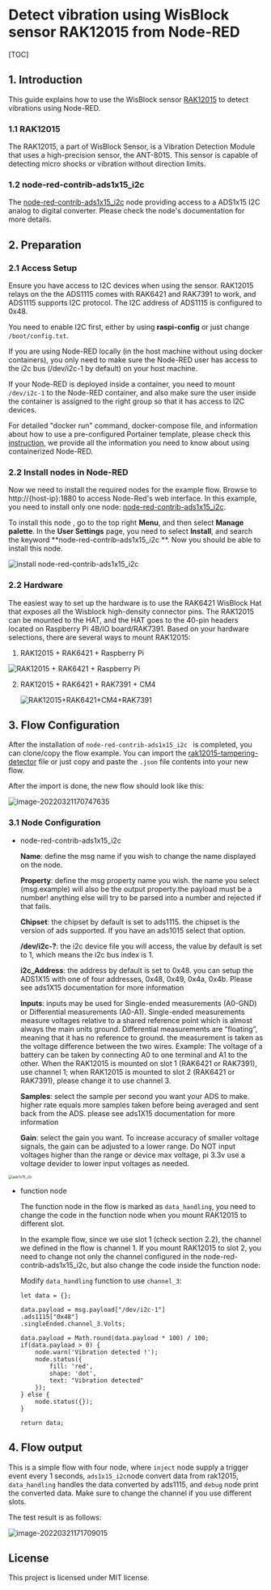 # Detect vibration using WisBlock sensor RAK12015 from Node-RED 

[TOC]

## 1. Introduction

This guide explains how to use the WisBlock sensor [RAK12015](https://docs.rakwireless.com/Product-Categories/WisBlock/RAK12015/Overview/#product-description) to detect vibrations using Node-RED.

### 1.1 RAK12015

The RAK12015, a part of WisBlock Sensor, is a Vibration Detection Module that uses a high-precision sensor, the ANT-801S. This sensor is capable of detecting micro shocks or vibration without direction limits.

### 1.2 node-red-contrib-ads1x15_i2c

The [node-red-contrib-ads1x15_i2c](https://flows.nodered.org/node/node-red-contrib-ads1x15_i2c) node providing access to a ADS1x15 I2C analog to digital converter. Please check the node's documentation for more details.

## 2. Preparation

### 2.1 Access Setup

Ensure you have access to I2C devices when using the sensor. RAK12015 relays on the the ADS1115 comes with RAK6421 and RAK7391 to work, and ADS1115 supports I2C protocol. The I2C address of ADS1115 is configured to 0x48.

You need to enable I2C first, either by using **raspi-config** or just change `/boot/config.txt`.

If you are using Node-RED locally (in the host machine without using docker containers), you only need to  make sure the Node-RED user has access to the i2c bus (/dev/i2c-1 by default) on your host machine.

If your Node-RED is deployed inside a container, you need to mount `/dev/i2c-1` to the Node-RED container, and also make sure the user inside the container is assigned to the right group so that it has access to I2C devices.

For detailed "docker run" command, docker-compose file, and information about how to use a pre-configured Portainer template, please check this [instruction](../../../README-Docker/README.md), we provide all the information you need to know about using containerized Node-RED.

### 2.2 Install nodes in Node-RED

Now we need to install the required nodes for the example flow. Browse to http://{host-ip}:1880 to access Node-Red's web interface. In this example, you need to install only one node: [node-red-contrib-ads1x15_i2c](https://flows.nodered.org/node/node-red-contrib-ads1x15_i2c).

To install this node , go to the top right **Menu**, and then select **Manage palette**. In the **User Settings** page, you need to select **Install**, and search the keyword **node-red-contrib-ads1x15_i2c **. Now you should be able to install this node. 

![install node-red-contrib-ads1x15_i2c ](assets/install-node.png)

### 2.2 Hardware

The easiest way to set up the hardware is to use the RAK6421 WisBlock Hat that exposes all the Wisblock high-density connector pins.  The RAK12015 can be mounted to the HAT, and the HAT goes to the 40-pin headers located on Raspberry Pi 4B/IO board/RAK7391. Based on your hardware selections, there are several ways to mount RAK12015:

1. RAK12015 + RAK6421 + Raspberry Pi

![RAK12015 + RAK6421 + Raspberry Pi](assets/RAK12015+RAK6421+RaspberryPi.png)

2. RAK12015 + RAK6421 + RAK7391 + CM4

   ![RAK12015+RAK6421+CM4+RAK7391](assets/RAK12015+RAK6421+CM4+RAK7391.png)

   

## 3. Flow Configuration

After the installation of `node-red-contrib-ads1x15_i2c ` is completed, you can clone/copy the flow example. You can import the  [rak12015-tampering-detector](./rak12015-tampering-detector.json) file or just copy and paste the `.json` file contents into your new flow.

After the import is done, the new flow should look like this:

![image-20220321170747635](assets/image-20220321170747635.png)



### 3.1 Node Configuration

* node-red-contrib-ads1x15_i2c

  **Name**: define the msg name if you wish to change the name displayed on the node.

  **Property**: define the msg property name you wish. the name you select (msg.example) will also be the output property.the payload must be a number! anything else will try to be parsed into a number and rejected if that fails.

  **Chipset**: the chipset by default is set to ads1115. the chipset is the version of ads supported. If you have an ads1015 select that option.

  **/dev/i2c-?**: the i2c device file you will access, the value by default is set to 1, which means the i2c bus index is 1.

  **i2c_Address**: the address by default is set to 0x48. you can setup the ADS1X15 with one of four addresses, 0x48, 0x49, 0x4a, 0x4b. Please see ads1X15 documentation for more information

  **Inputs**: inputs may be used for Single-ended measurements (A0-GND) or Differential measurements (A0-A1). Single-ended measurements measure voltages relative to a shared reference point which is almost always the main units ground. Differential measurements are “floating”, meaning that it has no reference to ground. the measurement is taken as the voltage difference between the two wires. Example: The voltage of a battery can be taken by connecting A0 to one terminal and A1 to the other. When the RAK12015 is mounted on slot 1 (RAK6421 or RAK7391), use channel 1; when RAK12015 is mounted to slot 2 (RAK6421 or RAK7391), please change it to use channel 3.

  **Samples**: select the sample per second you want your ADS to make. higher rate equals more samples taken before being averaged and sent back from the ADS. please see ads1X15 documentation for more information

  **Gain**: select the gain you want. To increase accuracy of smaller voltage signals, the gain can be adjusted to a lower range. Do NOT input voltages higher than the range or device max voltage, pi 3.3v use a voltage devider to lower input voltages as needed.

<img src="assets/ads1x15_i2c.png" alt="ads1x15_i2c" style="zoom: 50%;" />

* function node

  The function node in the flow is marked as `data_handling`, you need to change the code in the function node when you mount RAK12015 to different slot.

  In the example flow, since we use slot 1 (check section 2.2), the channel we defined in the flow is channel 1. If you mount RAK12015 to slot 2, you need to change not only the channel configured in the node-red-contrib-ads1x15_i2c, but also change the code inside the function node:

  Modify `data_handling` function to use `channel_3`:

  ```
  let data = {};
  
  data.payload = msg.payload["/dev/i2c-1"]
  .ads1115["0x48"]
  .singleEnded.channel_3.Volts;
  
  data.payload = Math.round(data.payload * 100) / 100;
  if(data.payload > 0) {
      node.warn('Vibration detected !');
      node.status({
          fill: 'red',
          shape: 'dot',
          text: "Vibration detected"
      });
  } else {
      node.status({});
  }
  
  return data;
  ```

  

## 4. Flow output

This is a simple flow with four node, where `inject` node supply a trigger event every 1 seconds, `ads1x15_i2c`node convert data from rak12015,  `data_handling` handles the data converted by ads1115,  and `debug` node print the converted data. Make sure to change the channel if you use different slots.

The test result is as follows:

![image-20220321171709015](assets/image-20220321171709015.png)

## License

This project is licensed under MIT license.

